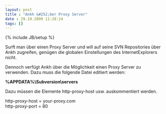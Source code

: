 ```yaml
---
layout: post
title : "Ankh &#252;ber Proxy Server"
date : 29.10.2009 11:28:24
tags: []
---
```

{% include JB/setup %}

Surft man über einen Proxy Server und will auf seine SVN Repositories über Ankh zugreifen, genügen die globalen Einstellungen des InternetExplorers nicht.

Dennoch verfügt Ankh über die Möglichkeit einen Proxy Server zu verwenden. Dazu muss die folgende Datei editiert werden: 

**%APPDATA%\Subversion\servers**

Dazu müssen die Elemente http-proxy-host usw. auskommentiert werden.

http-proxy-host = your-proxy.com   
http-proxy-port = 80
